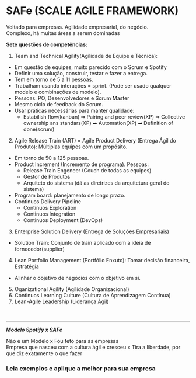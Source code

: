 # SAFe (SCALE AGILE FRAMEWORK) <br>
Voltado para empresas. Agilidade empresarial, do negócio. <br>
Complexo, há muitas áreas a serem dominadas <br>

**Sete questões de competências:**
1. Team and Technical Agility(Agilidade de Equipe e Técnica): 
  - Em questão de equipes, muito parecido com o Scrum e Spotify
  - Definir uma solução, construir, testar e fazer a entrega.
  - Tem em torno de 5 a 11 pessoas.
  - Trabalham usando interações = sprint. (Pode ser usado qualquer modelo e combinações de modelo).
  - Pessoas: PO, Desenvolvedores e Scrum Master
  - Mesmo ciclo de feedback do Scrum.
  - Usar práticas necessárias para manter qualidade: 
    - Estabilish flow(kanban) ➡ Pairing and peer review(XP) ➡ Collective ownership ans standars(XP) ➡ Automation(XP) ➡ Definition of done(scrum)
2. Agile Release Train (ART) = Agile Product Delivery (Entrega Ágil do Produto): Múltiplas equipes com um propósito.
  - Em torno de 50 a 125 pessoas.
  - Product Increment (Incremento de programa). Pessoas:
    - Release Train Engeneer (Couch de todas as equipes)
    - Gestor de Produtos 
    - Arquiteto do sistema (dá as diretrizes da arquitetura geral do sistema)
  - Program board: planejamento de longo prazo. 
  - Continuos Delivery Pipeline
    - Continuos Exploration
    - Continuos Integration
    - Continuos Deployment (DevOps)
3. Enterprise Solution Delivery (Entrega de Soluções Empresariais)
  - Solution Train: Conjunto de train aplicado com a ideia de fornecedor(supplier)
4. Lean Portfolio Management (Portfólio Enxuto): Tomar decisão financeira, Estratégia
  - Alinhar o objetivo de negócios com o objetivo em si.
5. Oganizational Agility (Agilidade Organizacional)
6. Continuos Learning Culture (Cultura de Aprendizagem Contínua)
7. Lean-Agile Leadership (Liderança Ágil)
<br>

---
***Modelo Spotify x SAFe*** <br>

Não é um Modelo x Fou feto para as empresas <br>
Empresa que nasceu com a cultura ágil e cresceu x Tira a liberdade, por que diz exatamente o que fazer <br>
### Leia exemplos e aplique a melhor para sua empresa
